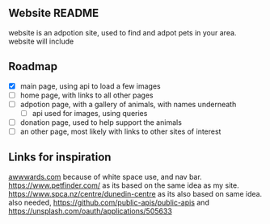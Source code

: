 ## Website README 
 website is an adpotion site, used to find and adpot pets in your area.
 website will include 
 ## Roadmap 
 - [x] main page, using api to load a few images
 - [ ] home page, with links to all other pages
 - [ ] adpotion page, with a gallery of animals, with names underneath
    - [ ] api used for images, using queries
 - [ ] donation page, used to help support the animals
 - [ ] an other page, most likely with links to other sites of interest
## Links for inspiration 
[awwwards.com](https://www.awwwards.com/) because of white space use, and nav bar.
https://www.petfinder.com/ as its based on the same idea as my site.
https://www.spca.nz/centre/dunedin-centre as its also based on same idea.
also needed, https://github.com/public-apis/public-apis and https://unsplash.com/oauth/applications/505633
